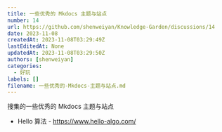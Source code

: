 ```yaml
---
title: 一些优秀的 Mkdocs 主题与站点
number: 14
url: https://github.com/shenweiyan/Knowledge-Garden/discussions/14
date: 2023-11-08
createdAt: 2023-11-08T03:29:49Z
lastEditedAt: None
updatedAt: 2023-11-08T03:29:50Z
authors: [shenweiyan]
categories: 
  - 好玩
labels: []
filename: 一些优秀的-Mkdocs-主题与站点.md
---
```


搜集的一些优秀的 Mkdocs 主题与站点

- Hello 算法 - <https://www.hello-algo.com/>
<script src="https://giscus.app/client.js"
    data-repo="shenweiyan/Knowledge-Garden"
    data-repo-id="R_kgDOKgxWlg"
    data-mapping="number"
    data-term="14"
    data-reactions-enabled="1"
    data-emit-metadata="0"
    data-input-position="bottom"
    data-theme="light"
    data-lang="zh-CN"
    crossorigin="anonymous"
    async>
</script>
        